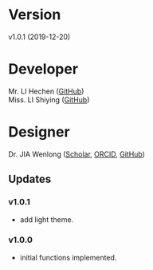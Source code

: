 # Version
v1.0.1 (2019-12-20)

# Developer
Mr. LI Hechen ([GitHub](https://github.com/lhc70000))</br>
Miss. LI Shiying ([GitHub](https://github.com/CherineLee))

# Designer
Dr. JIA Wenlong ([Scholar](https://scholar.google.com.hk/citations?user=eupQCQEAAAAJ), [ORCID](https://orcid.org/0000-0002-7136-9919), [GitHub](https://github.com/Nobel-Justin))

## Updates

### v1.0.1
   - add light theme.

### v1.0.0
   - initial functions implemented.

